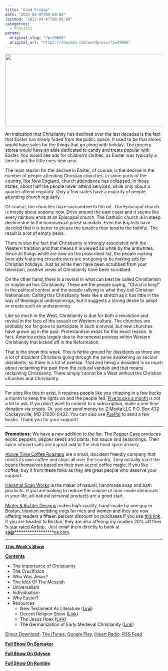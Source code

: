 ```yaml
---
title: "Good Friday"
date: "2023-04-07T00:00:00"
lastmod: "2023-04-07T00:00:00"
categories:
  - Podcasts
params:
  original_slug: "?p=29666"
  original_url: "https://thezman.com/wordpress/?p=29666"
---
```


[<img
src="http://thezman.com/wordpress/wp-content/uploads/2018/01/Power-Hour.png"
decoding="async" width="600" height="233" />](http://thezman.com/wordpress/wp-content/uploads/2018/01/Power-Hour.png)

An indication that Christianity has declined over the last decades is
the fact that Easter has slowly faded from the public space. It used to
be that stores would have sales for the things that go along with
holiday. The grocery stores would have an aisle dedicated to candy and
treats popular with Easter. You would see ads for children’s clothes, as
Easter was typically a time to get the little ones new gear.

The main reason for the decline in Easter, of course, is the decline in
the number of people attending Christian churches. In some parts of the
country, like New England, church attendance has collapsed. In those
states, about half the people never attend services, while only about a
quarter attend regularly. Only a few states have a majority of people
attending church regularly.

Of course, the churches have succumbed to the rot. The Episcopal church
is mostly about sodomy now. Drive around the east coast and it seems
like every rainbow ends at an Episcopal church. The Catholic church is
in steep decline due to the homosexual priest scandals. Even the
Baptists have decided that it is better to please the lunatics than tend
to the faithful. The result is a lot of empty pews.

There is also the fact that Christianity is strongly associated with the
Western tradition and that means it is viewed as white by the
antiwhites. Since all things white are now on the proscribed list, the
people making beer ads featuring crossdressers are not going to be
making ads for Christian holidays. Just as white men have been scrubbed
from your television, positive views of Christianity have been scrubbed.

On the other hand, there is a revival in what can best be called
Christianism or maybe ad hoc Christianity. These are the people saying,
“Christ is king!” in the political context and the people rallying to
what they call Christian Nationalism. Calling this Christianity feels
like a stretch as it has little in the way of theological underpinnings,
but it suggests a strong desire to adopt or create such an underpinning.

Like so much in the West, Christianity is due for both a revolution and
revival in the face of the assault on Western culture. The churches are
probably too far gone to participate in such a revival, but new churches
have grown up in the past. Protestantism exists for this exact reason.
In fact, America exists largely due to the renewal process within
Western Christianity that kicked off in the Reformation.

That is the show this week. This is fertile ground for dissidents as
there are a lot of dissident Christians going through the same awakening
as secular dissidents, so there is a lot of overlap. That and being a
dissident is as much about reclaiming the past from the cultural vandals
and that means reclaiming Christianity. There simply cannot be a West
without the Christian churches and Christianity.

------------------------------------------------------------------------

For sites like this to exist, it requires people like you chipping in a
few bucks a month to keep the lights on and the people fed.
<a href="https://www.subscribestar.com/the-z-blog"
rel="noopener noreferrer" target="_blank">Five bucks a month</a> is not
a lot to ask. If you don’t want to commit to a subscription, make a one
time donation via crypto. Or, you can send money to: Z Media LLC P.O.
Box 432 Cockeysville, MD 21030-0432. You can also use <a
href="https://www.paypal.com/cgi-bin/webscr?cmd=_s-xclick&amp;hosted_button_id=UDAS2Q8JYA6CN&amp;source=url"
rel="noopener noreferrer" target="_blank">PayPal</a> to send a few
bucks. Thank you for your support!

------------------------------------------------------------------------

**Promotions:** We have a new addition to the list. The
<a href="https://peppercave.com/shop/ols/products" rel="noopener"
target="_blank">Pepper Cave</a> produces exotic peppers, pepper seeds
and plants, hot sauce and seasonings. Their spice infused salts are a
great add to the chili head spice armory.

<a href="https://abovetimecoffee.com/" rel="noopener"
target="_blank">Above Time Coffee Roasters</a> are a small, dissident
friendly company that roasts its own coffee and ships all over the
country. They actually roast the beans themselves based on their own
secret coffee magic. If you like coffee, buy it from these folks as they
are great people who deserve your support.

<a href="https://havamalsoapworks.com/" rel="noopener"
target="_blank">Havamal Soap Works</a> is the maker of natural, handmade
soap and bath products. If you are looking to reduce the volume of
man-made chemicals in your life, all-natural personal products are a
good start.

<a href="https://www.minterandrichterdesigns.com/"
rel="noreferrer nofollow noopener" target="_blank">Minter &amp; Richter
Designs</a> makes high-quality, hand-made by one guy in Boston, titanium
wedding rings for men and women and they are now offering readers a
fifteen percent discount on purchases if you use
<a href="https://www.minterandrichterdesigns.com/discount/ZMAN"
rel="noreferrer nofollow noopener" target="_blank">this link</a>.
<span class="highlight"><span class="colour"><span class="font"><span class="size">If
you are headed to Boston, they are also offering my readers 20% off
their <a
href="https://www.airbnb.com/users/7988017/listings?user_id=7988017&amp;s=3"
rel="noopener noreferrer" target="_blank">5-star rated Airbnb</a>.  Just
email them directly to book at
<a href="mailto:sa***@*********************ns.com"
data-original-string="hQMWNz+bfJ+KcT63PTtHHw==cb7FVsofOUocFG8M7Um+gg9IhV2XHAMMos4GAVOo1bkIr/eopZsDeDAzR1F4wHezCGo"><span
class="apbct-email-encoder"
data-original-string="D/z5pQLTyvEtFtqlrH4OVw==cb7IBNtzwQa4vjnSe9uQng1ppmtNDfHaJ+ajc5Bq/aviz/ghCdZVjm4sIgNCe3yhvcI"
title="This contact has been encoded by Anti-Spam by CleanTalk. Click to decode. To finish the decoding make sure that JavaScript is enabled in your browser.">sa<span
class="apbct-blur">***</span>@<span
class="apbct-blur">*********************</span>ns.com</span></a>.</span></span></span></span>

------------------------------------------------------------------------

**<u>This Week’s Show</u>**

**<u>Contents</u>**

-   The Importance of Christianity
-   The Crucifixion
-   Who Was Jesus?
-   The Idea Of The Messiah
-   Universalism
-   Individualism
-   Why Easter?
-   Resources
    -   New Testament As Literature (<a
        href="https://www.youtube.com/watch?v=dtQ2TS1CiDY&amp;list=PL279CFA55C51E75E0"
        rel="noopener" target="_blank">Link</a>)
    -   Decent Religion Show
        (<a href="https://www.youtube.com/@ReligionForBreakfast" rel="noopener"
        target="_blank">Link</a>)
    -   The Jesus Hoax (<a
        href="https://www.amazon.com/Jesus-Hoax-Pauls-Fooled-Thousand/dp/1732353239/"
        rel="noopener" target="_blank">Link</a>)
    -   The Germanization of Early Medieval Christianity (<a
        href="https://www.amazon.com/Germanization-Early-Medieval-Christianity-Sociohistorical/dp/0195104668"
        rel="noopener" target="_blank">Link</a>)

<a href="https://api.spreaker.com/v2/episodes/53466390/download.mp3"
rel="noopener" target="_blank">Direct Download</a>, <a
href="https://itunes.apple.com/us/podcast/the-z-blog-power-hour/id1262799640?mt=2"
rel="noopener noreferrer" target="_blank">The iTunes</a>, <a
href="https://podcasts.google.com/?feed=aHR0cHM6Ly93d3cuc3ByZWFrZXIuY29tL3Nob3cvMjU4OTY1Ny9lcGlzb2Rlcy9mZWVk"
rel="noopener noreferrer" target="_blank">Google Play</a>, <a href="https://www.iheart.com/podcast/the-z-blog-power-hour-29246491/"
rel="noopener noreferrer" target="_blank">iHeart Radio,</a>
<a href="https://www.spreaker.com/show/2589657/episodes/feed"
rel="noopener noreferrer" target="_blank">RSS Feed</a>

**<u>Full Show On Spreaker</u>**

**<u>Full Show On Odysee</u>**

**<u>Full Show On Rumble</u>**

<span class="mce_SELRES_start" mce-type="bookmark"
style="display: inline-block; width: 0px; overflow: hidden; line-height: 0;">﻿</span>

